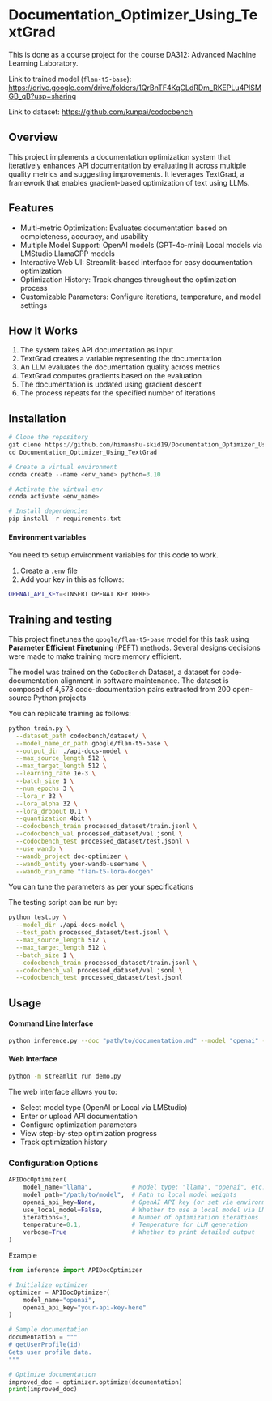 # Documentation_Optimizer_Using_TextGrad


This is done as a course project for the course DA312: Advanced Machine Learning Laboratory.

Link to trained model (```flan-t5-base```): https://drive.google.com/drive/folders/1QrBnTF4KqCLdRDm_RKEPLu4PISMGB_qB?usp=sharing

Link to dataset: https://github.com/kunpai/codocbench

## Overview
This project implements a documentation optimization system that iteratively enhances API documentation by evaluating it across multiple quality metrics and suggesting improvements. It leverages TextGrad, a framework that enables gradient-based optimization of text using LLMs.

## Features
- Multi-metric Optimization: Evaluates documentation based on completeness, accuracy, and usability
- Multiple Model Support:
OpenAI models (GPT-4o-mini)
Local models via LMStudio
LlamaCPP models
- Interactive Web UI: Streamlit-based interface for easy documentation optimization
- Optimization History: Track changes throughout the optimization process
- Customizable Parameters: Configure iterations, temperature, and model settings

## How It Works
1. The system takes API documentation as input
2. TextGrad creates a variable representing the documentation
3. An LLM evaluates the documentation quality across metrics
4. TextGrad computes gradients based on the evaluation
5. The documentation is updated using gradient descent
6. The process repeats for the specified number of iterations

## Installation

```python
# Clone the repository
git clone https://github.com/himanshu-skid19/Documentation_Optimizer_Using_TextGrad.git
cd Documentation_Optimizer_Using_TextGrad

# Create a virtual environment
conda create --name <env_name> python=3.10

# Activate the virtual env
conda activate <env_name>

# Install dependencies
pip install -r requirements.txt
```

#### Environment variables
You need to setup environment variables for this code to work.
1. Create a ```.env``` file
2. Add your key in this as follows:
```bash
OPENAI_API_KEY=<INSERT OPENAI KEY HERE>
```

## Training and testing
This project finetunes the ```google/flan-t5-base``` model for this task using **Parameter Efficient Finetuning** (PEFT) methods. Several designs decisions were made to make training more memory efficient.

The model was trained on the ```CoDocBench``` Dataset, a dataset for code-documentation alignment in software maintenance. The dataset is composed of 4,573 code-documentation pairs extracted from 200 open-source Python projects

You can replicate training as follows:
```bash
python train.py \
  --dataset_path codocbench/dataset/ \
  --model_name_or_path google/flan-t5-base \
  --output_dir ./api-docs-model \
  --max_source_length 512 \
  --max_target_length 512 \
  --learning_rate 1e-3 \
  --batch_size 1 \
  --num_epochs 3 \
  --lora_r 32 \
  --lora_alpha 32 \
  --lora_dropout 0.1 \
  --quantization 4bit \
  --codocbench_train processed_dataset/train.jsonl \
  --codocbench_val processed_dataset/val.jsonl \
  --codocbench_test processed_dataset/test.jsonl \
  --use_wandb \
  --wandb_project doc-optimizer \
  --wandb_entity your-wandb-username \
  --wandb_run_name "flan-t5-lora-docgen"
```

You can tune the parameters as per your specifications


The testing script can be run by:
```bash
python test.py \
  --model_dir ./api-docs-model \
  --test_path processed_dataset/test.jsonl \
  --max_source_length 512 \
  --max_target_length 512 \
  --batch_size 1 \
  --codocbench_train processed_dataset/train.jsonl \
  --codocbench_val processed_dataset/val.jsonl \
  --codocbench_test processed_dataset/test.jsonl

```

## Usage
#### Command Line Interface
```bash
python inference.py --doc "path/to/documentation.md" --model "openai" --iterations 3
```

#### Web Interface
```bash
python -m streamlit run demo.py
```
The web interface allows you to:

- Select model type (OpenAI or Local via LMStudio)
- Enter or upload API documentation
- Configure optimization parameters
- View step-by-step optimization progress
- Track optimization history

### Configuration Options
```python
APIDocOptimizer(
    model_name="llama",           # Model type: "llama", "openai", etc.
    model_path="/path/to/model",  # Path to local model weights
    openai_api_key=None,          # OpenAI API key (or set via environment)
    use_local_model=False,        # Whether to use a local model via LMStudio
    iterations=3,                 # Number of optimization iterations
    temperature=0.1,              # Temperature for LLM generation
    verbose=True                  # Whether to print detailed output
)
```
Example
```python 
from inference import APIDocOptimizer

# Initialize optimizer
optimizer = APIDocOptimizer(
    model_name="openai",
    openai_api_key="your-api-key-here"
)

# Sample documentation
documentation = """
# getUserProfile(id)
Gets user profile data.
"""

# Optimize documentation
improved_doc = optimizer.optimize(documentation)
print(improved_doc)
```

